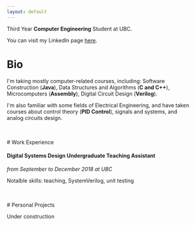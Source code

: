 ```yaml
---
layout: default
---
```


Third Year **Computer Engineering** Student at UBC.

You can visit my LinkedIn page [here](https://ca.linkedin.com/in/guanxiongchen).

# Bio

I'm taking mostly computer-related courses, including: Software Construction (**Java**), Data Structures and Algorithms (**C and C++**), Microcomputers (**Assembly**), Digital Circuit Design (**Verilog**). 

I'm also familiar with some fields of Electrical Engineering, and have taken courses about control theory (**PID Control**), signals and systems, and analog circuits design.

<br>
<br>
# Work Experience

#### Digital Systems Design Undergraduate Teaching Assistant
 _from September to December 2018 at UBC_

 Notalble skills: teaching, SystemVerilog, unit testing

<br>
<br>
# Personal Projects

Under construction


